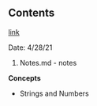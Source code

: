 ## Contents
[link](https://www.w3schools.com/js/js_strings.asp)

Date: 4/28/21

1. Notes.md - notes

**Concepts**
- Strings and Numbers